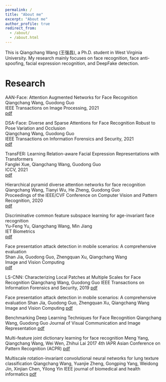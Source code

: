 ```yaml
---
permalink: /
title: "About me"
excerpt: "About me"
author_profile: true
redirect_from: 
  - /about/
  - /about.html
---
```


This is Qiangchang Wang (王强昌), a Ph.D. student in West Virginia University. My research mainly focuses on face recognition, face anti-spoofing, facial expression recognition, and DeepFake detection.

Research
======
AAN-Face: Attention Augmented Networks for Face Recognition                                                                                                       
Qiangchang Wang, Guodong Guo                                                                                                                                       
IEEE Transactions on Image Processing, 2021                                                                                                                       
[pdf](https://ieeexplore.ieee.org/abstract/document/9527125)

DSA-Face: Diverse and Sparse Attentions for Face Recognition Robust to Pose Variation and Occlusion                                                               
Qiangchang Wang, Guodong Guo                                                                                                                                       
IEEE Transactions on Information Forensics and Security, 2021                                                                                                     
[pdf](https://ieeexplore.ieee.org/abstract/document/9526849)

TransFER: Learning Relation-aware Facial Expression Representations with Transformers                                                                             
Fanglei Xue, Qiangchang Wang, Guodong Guo                                                                                                                         
ICCV, 2021                                                                                                                         
[pdf](https://arxiv.org/pdf/2108.11116.pdf)

Hierarchical pyramid diverse attention networks for face recognition                                                                                               
Qiangchang Wang, Tianyi Wu, He Zheng, Guodong Guo                                                                                                                 
Proceedings of the IEEE/CVF Conference on Computer Vision and Pattern Recognition, 2020                                                                           
[pdf](https://openaccess.thecvf.com/content_CVPR_2020/html/Wang_Hierarchical_Pyramid_Diverse_Attention_Networks_for_Face_Recognition_CVPR_2020_paper.html)

Discriminative common feature subspace learning for age-invariant face recognition                                                                                 
Yu-Feng Yu, Qiangchang Wang, Min Jiang                                                                                                                             
IET Biometrics                                                                                                                                                     
[pdf](https://digital-library.theiet.org/content/journals/10.1049/iet-bmt.2019.0104)

Face presentation attack detection in mobile scenarios: A comprehensive evaluation                                                                                 
Shan Jia, Guodong Guo, Zhengquan Xu, Qiangchang Wang                                                                                                               
Image and Vision Computing                                                                                                                                        
[pdf](https://www.sciencedirect.com/science/article/abs/pii/S0262885619304196)


LS-CNN: Characterizing Local Patches at Multiple Scales for Face Recognition
Qiangchang Wang, Guodong Guo
IEEE Transactions on Information Forensics and Security, 2019
[pdf](https://ieeexplore.ieee.org/abstract/document/8865656)

Face presentation attack detection in mobile scenarios: A comprehensive evaluation
Shan Jia, Guodong Guo, Zhengquan Xu, Qiangchang Wang
Image and Vision Computing
[pdf](https://www.sciencedirect.com/science/article/abs/pii/S0262885619304196)

Benchmarking Deep Learning Techniques for Face Recognition
Qiangchang Wang, Guodong Guo
Journal of Visual Communication and Image Representation
[pdf](https://www.sciencedirect.com/science/article/abs/pii/S1047320319302846)

Multi-feature joint dictionary learning for face recognition
Meng Yang, Qiangchang Wang, Wei Wen, Zhihui Lai
2017 4th IAPR Asian Conference on Pattern Recognition (ACPR)
[pdf](https://ieeexplore.ieee.org/abstract/document/8575896)

Multiscale rotation-invariant convolutional neural networks for lung texture classification
Qiangchang Wang, Yuanjie Zheng, Gongping Yang, Weidong Jin, Xinjian Chen, Yilong Yin
IEEE journal of biomedical and health informatics
[pdf](https://ieeexplore.ieee.org/abstract/document/7883849)
